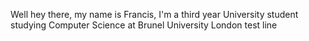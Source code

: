 Well hey there, my name is Francis, I'm a third year University student studying Computer Science at Brunel University London
test line
